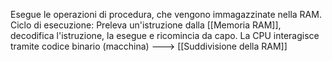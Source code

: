 Esegue le operazioni di procedura, che vengono immagazzinate nella RAM.
Ciclo di esecuzione: Preleva un'istruzione dalla [[Memoria RAM]], decodifica l'istruzione, la esegue e ricomincia da capo.
La CPU interagisce tramite codice binario (macchina) ---> [[Suddivisione della RAM]] 